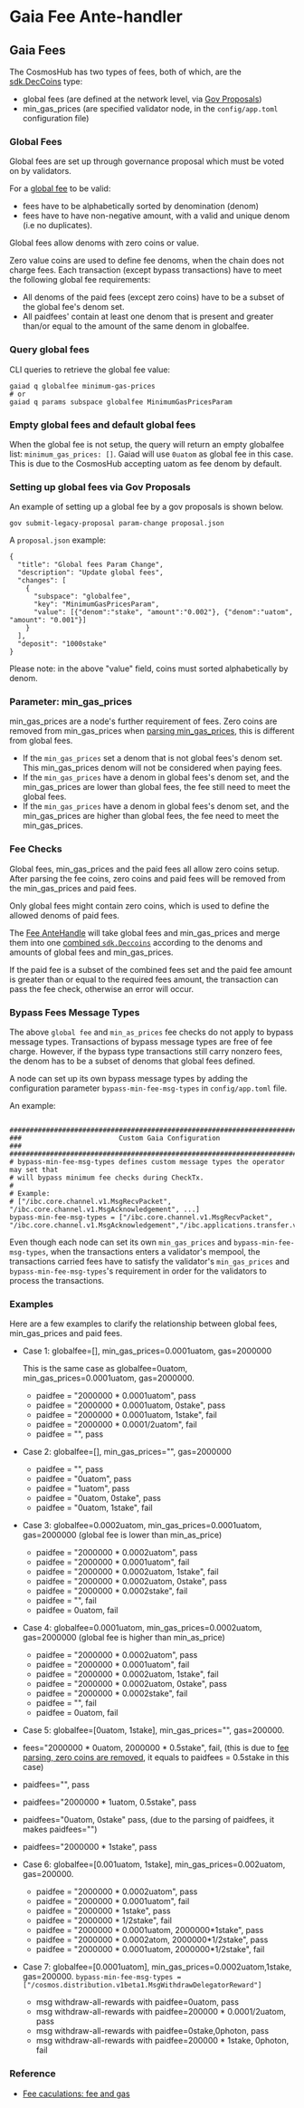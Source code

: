 # Gaia Fee Ante-handler

## Gaia Fees

The CosmosHub has two types of fees, both of which, are the [sdk.DecCoins](https://github.com/cosmos/cosmos-sdk/blob/a1143138716b64bc4fa0aa53c0f0fa59eb675bb7/types/dec_coin.go#L158) type:
- global fees (are defined at the network level, via [Gov Proposals](https://hub.cosmos.network/main/governance/proposals/))
- min_gas_prices (are specified validator node, in the `config/app.toml` configuration file)
  
### Global Fees
Global fees are set up through governance proposal which must be voted on by validators. 

For a  [global fee](https://github.com/cosmos/gaia/blob/82c4353ab1b04cf656a8c95d226c30c7845f157b/x/globalfee/types/params.go#L54-L99) to be valid:
- fees have to be alphabetically sorted by denomination (denom)
- fees have to have non-negative amount, with a valid and unique denom (i.e no duplicates). 

Global fees allow denoms with zero coins or value.

Zero value coins are used to define fee denoms, when the chain does not charge fees. Each transaction (except bypass transactions) have to meet the following global fee requirements:
- All denoms of the paid fees (except zero coins) have to be a subset of the global fee's denom set.
- All paidfees' contain at least one denom that is present and greater than/or equal to the amount of the same denom in globalfee.

### Query global fees
CLI queries to retrieve the global fee value:
```shell
gaiad q globalfee minimum-gas-prices
# or
gaiad q params subspace globalfee MinimumGasPricesParam
```
### Empty global fees and default global fees
When the global fee is not setup, the query will return an empty globalfee list: `minimum_gas_prices: []`. Gaiad will use `0uatom` as global fee in this case. This is due to the CosmosHub accepting uatom as fee denom by default.

### Setting up global fees via Gov Proposals
An example of setting up a global fee by a gov proposals is shown below.
  
```shell
gov submit-legacy-proposal param-change proposal.json
````
A `proposal.json` example:
```
{
  "title": "Global fees Param Change",
  "description": "Update global fees",
  "changes": [
    {
      "subspace": "globalfee",
      "key": "MinimumGasPricesParam",
      "value": [{"denom":"stake", "amount":"0.002"}, {"denom":"uatom", "amount": "0.001"}]
    }
  ],
  "deposit": "1000stake"
}
```
Please note: in the above "value" field, coins must sorted alphabetically by denom.

### Parameter: min_gas_prices
min_gas_prices are a node's further requirement of fees. Zero coins are removed from min_gas_prices when [parsing min_gas_prices](https://github.com/cosmos/cosmos-sdk/blob/3a097012b59413641ac92f18f226c5d6b674ae42/baseapp/options.go#L27), this is different from global fees.
- If the `min_gas_prices` set a denom that is not global fees's denom set. This min_gas_prices denom will not be considered when paying fees.
- If the `min_gas_prices` have a denom in global fees's denom set, and the  min_gas_prices are lower than global fees, the fee still need to meet the global fees.
- If the `min_gas_prices` have a denom in global fees's denom set, and the  min_gas_prices are higher than global fees, the fee need to meet the min_gas_prices.

### Fee Checks
Global fees, min_gas_prices and the paid fees all allow zero coins setup. After parsing the fee coins, zero coins and paid fees will be removed from the min_gas_prices and paid fees. 

Only global fees might contain zero coins, which is used to define the allowed denoms of paid fees.

The [Fee AnteHandle](../../../ante/fee.go) will take global fees and min_gas_prices and merge them into one [combined `sdk.Deccoins`](https://github.com/cosmos/gaia/blob/f2be720353a969b6362feff369218eb9056a60b9/ante/fee.go#L79) according to the denoms and amounts of global fees and min_gas_prices.

If the paid fee is a subset of the combined fees set and the paid fee amount is greater than or equal to the required fees amount, the transaction can pass the fee check, otherwise an error will occur.

### Bypass Fees Message Types
The above `global fee` and `min_as_prices` fee checks do not apply to bypass message types. Transactions of  bypass message types are free of fee charge. However, if the bypass type transactions still carry nonzero fees, the denom has to be a subset of denoms that global fees defined.

A node can set up its own bypass message types by adding the configuration parameter `bypass-min-fee-msg-types` in `config/app.toml` file.

An example:
```shell

###############################################################################
###                        Custom Gaia Configuration                        ###
###############################################################################
# bypass-min-fee-msg-types defines custom message types the operator may set that
# will bypass minimum fee checks during CheckTx.
#
# Example:
# ["/ibc.core.channel.v1.MsgRecvPacket", "/ibc.core.channel.v1.MsgAcknowledgement", ...]
bypass-min-fee-msg-types = ["/ibc.core.channel.v1.MsgRecvPacket", "/ibc.core.channel.v1.MsgAcknowledgement","/ibc.applications.transfer.v1.MsgTransfer"]
```

Even though each node can set its own `min_gas_prices` and `bypass-min-fee-msg-types`, when the transactions enters a validator's mempool, the transactions carried fees have to satisfy the validator's `min_gas_prices` and `bypass-min-fee-msg-types`'s requirement in order for the validators to process the transactions.

### Examples
Here are a few examples to clarify the relationship between global fees, min_gas_prices and paid fees.
- Case 1: globalfee=[], min_gas_prices=0.0001uatom, gas=2000000

  This is the same case as globalfee=0uatom, min_gas_prices=0.0001uatom, gas=2000000.
  - paidfee = "2000000 * 0.0001uatom", pass
  - paidfee = "2000000 * 0.0001uatom, 0stake", pass
  - paidfee = "2000000 * 0.0001uatom, 1stake", fail 
  - paidfee = "2000000 * 0.0001/2uatom", fail
  - paidfee = "", pass


- Case 2: globalfee=[], min_gas_prices="", gas=2000000
  - paidfee = "", pass
  - paidfee = "0uatom", pass
  - paidfee = "1uatom", pass
  - paidfee = "0uatom, 0stake", pass
  - paidfee = "0uatom, 1stake", fail
  

- Case 3: globalfee=0.0002uatom, min_gas_prices=0.0001uatom, gas=2000000 (global fee is lower than min_as_price)
  - paidfee = "2000000 * 0.0002uatom", pass
  - paidfee = "2000000 * 0.0001uatom", fail
  - paidfee = "2000000 * 0.0002uatom, 1stake", fail
  - paidfee = "2000000 * 0.0002uatom, 0stake", pass
  - paidfee = "2000000 * 0.0002stake", fail
  - paidfee = "", fail
  - paidfee = 0uatom, fail
  

- Case 4:  globalfee=0.0001uatom, min_gas_prices=0.0002uatom, gas=2000000 (global fee is higher than min_as_price)
  - paidfee = "2000000 * 0.0002uatom", pass
  - paidfee = "2000000 * 0.0001uatom", fail
  - paidfee = "2000000 * 0.0002uatom, 1stake", fail
  - paidfee = "2000000 * 0.0002uatom, 0stake", pass
  - paidfee = "2000000 * 0.0002stake", fail
  - paidfee = "", fail
  - paidfee = 0uatom, fail
  

- Case 5: globalfee=[0uatom, 1stake], min_gas_prices="", gas=200000.
 - fees="2000000 * 0uatom, 2000000 * 0.5stake", fail, (this is due to [fee parsing, zero coins are removed](https://github.com/cosmos/cosmos-sdk/blob/e716e4103e934344aa7be6dc9b5c453bdec5f225/client/tx/factory.go#L144), it equals to paidfees = 0.5stake in this case)
 - paidfees="", pass
 - paidfees="2000000 * 1uatom, 0.5stake", pass
 - paidfees="0uatom, 0stake" pass, (due to the parsing of paidfees, it makes paidfees="")
 - paidfees="2000000 * 1stake", pass


- Case 6: globalfee=[0.001uatom, 1stake], min_gas_prices=0.002uatom, gas=200000.
  - paidfee = "2000000 * 0.0002uatom", pass
  - paidfee = "2000000 * 0.0001uatom", fail
  - paidfee = "2000000 * 1stake", pass
  - paidfee = "2000000 * 1/2stake", fail
  - paidfee = "2000000 * 0.0001uatom, 2000000*1stake", pass
  - paidfee = "2000000 * 0.0002atom, 2000000*1/2stake", pass
  - paidfee = "2000000 * 0.0001uatom, 2000000*1/2stake", fail
  

- Case 7:  globalfee=[0.0001uatom], min_gas_prices=0.0002uatom,1stake, gas=200000.
  `bypass-min-fee-msg-types = ["/cosmos.distribution.v1beta1.MsgWithdrawDelegatorReward"]`
   - msg withdraw-all-rewards with paidfee=0uatom, pass
  - msg withdraw-all-rewards with paidfee=200000 * 0.0001/2uatom, pass
  - msg withdraw-all-rewards with paidfee=0stake,0photon, pass
  - msg withdraw-all-rewards with paidfee=200000 * 1stake, 0photon, fail

### Reference
- [Fee caculations: fee and gas](https://docs.cosmos.network/main/basics/gas-fees.html)
